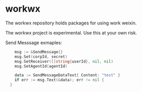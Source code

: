 # workwx
The workwx repository holds packages for using work weixin.

The workwx project is experimental. Use this at your own risk.

Send Messsage exmaples:
```go
	msg := &SendMessage{}
	msg.Set(corpId, secret)
	msg.SetReceiver([]string{userId}, nil, nil)
	msg.SetAgentId(agentId)

	data := SendMessageDataText{ Content: "test" }
	if err := msg.Text(&data); err != nil {
  }

```
